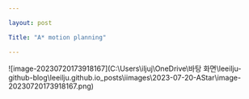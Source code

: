 ```yaml
---

layout: post

Title: "A* motion planning" 

---
```


![image-20230720173918167](C:\Users\iljuj\OneDrive\바탕 화면\leeilju-github-blog\leeilju.github.io\_posts\iimages\2023-07-20-AStar\image-20230720173918167.png)
